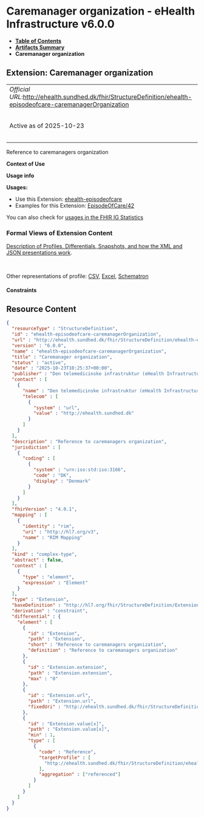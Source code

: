 # Caremanager organization - eHealth Infrastructure v6.0.0

* [**Table of Contents**](toc.md)
* [**Artifacts Summary**](artifacts.md)
* **Caremanager organization**

## Extension: Caremanager organization 

| | |
| :--- | :--- |
| *Official URL*:http://ehealth.sundhed.dk/fhir/StructureDefinition/ehealth-episodeofcare-caremanagerOrganization | *Version*:6.0.0 |
| Active as of 2025-10-23 | *Computable Name*:ehealth-episodeofcare-caremanagerOrganization |

Reference to caremanagers organization

**Context of Use**

**Usage info**

**Usages:**

* Use this Extension: [ehealth-episodeofcare](StructureDefinition-ehealth-episodeofcare.md)
* Examples for this Extension: [EpisodeOfCare/42](EpisodeOfCare-42.md)

You can also check for [usages in the FHIR IG Statistics](https://packages2.fhir.org/xig/dk.ehealth.sundhed.fhir.ig.core|current/StructureDefinition/ehealth-episodeofcare-caremanagerOrganization)

### Formal Views of Extension Content

 [Description of Profiles, Differentials, Snapshots, and how the XML and JSON presentations work](http://build.fhir.org/ig/FHIR/ig-guidance/readingIgs.html#structure-definitions). 

 

Other representations of profile: [CSV](StructureDefinition-ehealth-episodeofcare-caremanagerOrganization.csv), [Excel](StructureDefinition-ehealth-episodeofcare-caremanagerOrganization.xlsx), [Schematron](StructureDefinition-ehealth-episodeofcare-caremanagerOrganization.sch) 

#### Constraints



## Resource Content

```json
{
  "resourceType" : "StructureDefinition",
  "id" : "ehealth-episodeofcare-caremanagerOrganization",
  "url" : "http://ehealth.sundhed.dk/fhir/StructureDefinition/ehealth-episodeofcare-caremanagerOrganization",
  "version" : "6.0.0",
  "name" : "ehealth-episodeofcare-caremanagerOrganization",
  "title" : "Caremanager organization",
  "status" : "active",
  "date" : "2025-10-23T10:25:37+00:00",
  "publisher" : "Den telemedicinske infrastruktur (eHealth Infrastructure)",
  "contact" : [
    {
      "name" : "Den telemedicinske infrastruktur (eHealth Infrastructure)",
      "telecom" : [
        {
          "system" : "url",
          "value" : "http://ehealth.sundhed.dk"
        }
      ]
    }
  ],
  "description" : "Reference to caremanagers organization",
  "jurisdiction" : [
    {
      "coding" : [
        {
          "system" : "urn:iso:std:iso:3166",
          "code" : "DK",
          "display" : "Denmark"
        }
      ]
    }
  ],
  "fhirVersion" : "4.0.1",
  "mapping" : [
    {
      "identity" : "rim",
      "uri" : "http://hl7.org/v3",
      "name" : "RIM Mapping"
    }
  ],
  "kind" : "complex-type",
  "abstract" : false,
  "context" : [
    {
      "type" : "element",
      "expression" : "Element"
    }
  ],
  "type" : "Extension",
  "baseDefinition" : "http://hl7.org/fhir/StructureDefinition/Extension",
  "derivation" : "constraint",
  "differential" : {
    "element" : [
      {
        "id" : "Extension",
        "path" : "Extension",
        "short" : "Reference to caremanagers organization",
        "definition" : "Reference to caremanagers organization"
      },
      {
        "id" : "Extension.extension",
        "path" : "Extension.extension",
        "max" : "0"
      },
      {
        "id" : "Extension.url",
        "path" : "Extension.url",
        "fixedUri" : "http://ehealth.sundhed.dk/fhir/StructureDefinition/ehealth-episodeofcare-caremanagerOrganization"
      },
      {
        "id" : "Extension.value[x]",
        "path" : "Extension.value[x]",
        "min" : 1,
        "type" : [
          {
            "code" : "Reference",
            "targetProfile" : [
              "http://ehealth.sundhed.dk/fhir/StructureDefinition/ehealth-organization"
            ],
            "aggregation" : ["referenced"]
          }
        ]
      }
    ]
  }
}

```
